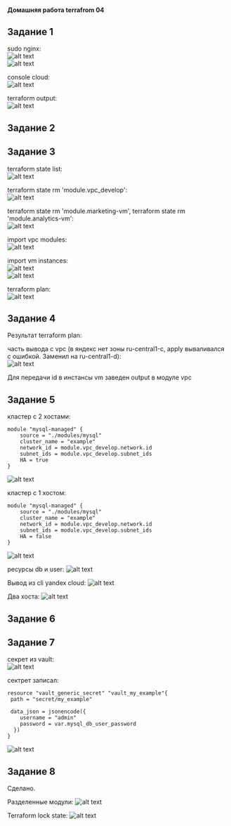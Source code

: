 #### Домашняя работа terrafrom 04

## Задание 1

sudo nginx:  
![alt text](./images/image-2.png)  
![alt text](./images/image-3.png)

console cloud:  
![alt text](./images/image-1.png)

terraform output:  
![alt text](./images/image.png)

## Задание 2

## Задание 3

terraform state list:  
![alt text](./images/image-4.png)

terraform state rm 'module.vpc_develop':  
![alt text](./images/image-5.png)

terraform state rm 'module.marketing-vm', terraform state rm 'module.analytics-vm':  
![alt text](./images/image-6.png)

import vpc modules:  
![alt text](./images/image-7.png)  

import vm instances:  
![alt text](./images/image-8.png)  
![alt text](./images/image-9.png)  

terraform plan:  
![alt text](./images/image-10.png)


## Задание 4

Результат terraform plan:

часть вывода с vpc (в яндекс нет зоны ru-central1-с, apply вываливался с ошибкой. Заменил на ru-central1-d):  
![alt text](./images/image-11.png)

Для передачи id в инстансы vm заведен output в модуле vpc

## Задание 5

кластер с 2 хостами:

```hcl
module "mysql-managed" {
    source = "./modules/mysql"
    cluster_name = "example"
    network_id = module.vpc_develop.network.id
    subnet_ids = module.vpc_develop.subnet_ids
    HA = true
}
```

![alt text](./images/image-14.png)

кластер с 1 хостом:

```hcl
module "mysql-managed" {
    source = "./modules/mysql"
    cluster_name = "example"
    network_id = module.vpc_develop.network.id
    subnet_ids = module.vpc_develop.subnet_ids
    HA = false
}
```

![alt text](./images/image-13.png)

ресурсы db и user:
![alt text](./images/image-15.png)

Вывод из cli yandex cloud:
![alt text](./images/image-17.png)

Два хоста:
![alt text](./images/image-18.png)

## Задание 6

## Задание 7

секрет из vault:  
![alt text](./images/image-12.png)

сектрет записал:  

```hcl
resource "vault_generic_secret" "vault_my_example"{
 path = "secret/my_example"

 data_json = jsonencode({
    username = "admin"
    password = var.mysql_db_user_password
  })
}
```

![alt text](./images/image-16.png)

## Задание 8

Сделано.

Разделенные модули:
![alt text](./images/image-111.png)

Terraform lock state:
![alt text](./images/image-222.png)
